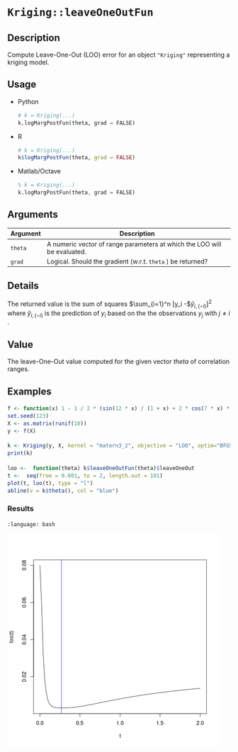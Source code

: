# `Kriging::leaveOneOutFun`

## Description

Compute Leave-One-Out (LOO) error for an object
 `"Kriging"` representing a kriging model.


## Usage

* Python
    ```python
    # k = Kriging(...)
    k.logMargPostFun(theta, grad = FALSE)
    ```
* R
    ```r
    # k = Kriging(...)
    k$logMargPostFun(theta, grad = FALSE)
    ```
* Matlab/Octave
    ```octave
    % k = Kriging(...)
    k.logMargPostFun(theta, grad = FALSE)
    ```


## Arguments

Argument      |Description
------------- |----------------
`theta`     |     A numeric vector of range parameters at which the LOO will be evaluated.
`grad`     |     Logical. Should the gradient (w.r.t. `theta` ) be returned?


## Details

The returned value is the sum of squares $\sum_{i=1}^n [y_i -$$\hat{y}_{i,(-i)}]^2$ where $\hat{y}_{i,(-i)}$ is the
 prediction of $y_i$ based on the the observations $y_j$ 
 with $j \neq i$ .


## Value

The leave-One-Out value computed for the given vector
  $theta$ of correlation ranges.


## Examples

```r
f <- function(x) 1 - 1 / 2 * (sin(12 * x) / (1 + x) + 2 * cos(7 * x) * x^5 + 0.7)
set.seed(123)
X <- as.matrix(runif(10))
y <- f(X)

k <- Kriging(y, X, kernel = "matern3_2", objective = "LOO", optim="BFGS")
print(k)

loo <-  function(theta) k$leaveOneOutFun(theta)$leaveOneOut
t <-  seq(from = 0.001, to = 2, length.out = 101)
plot(t, loo(t), type = "l")
abline(v = k$theta(), col = "blue")
```

### Results
```{literalinclude} ../examples/leaveOneOutFun.Kriging.md.Rout
:language: bash
```
![](../examples/leaveOneOutFun.Kriging.md.png)




